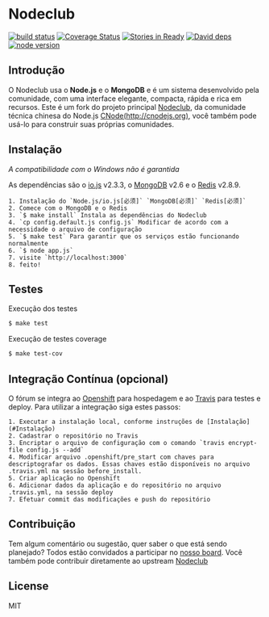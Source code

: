 Nodeclub
=

[![build status][travis-image]][travis-url]
[![Coverage Status][coverage-image]][coverage-url]
[![Stories in Ready][waffle-image]][waffle-url]
[![David deps][david-image]][david-url]
[![node version][node-image]][node-url]

[travis-image]: https://img.shields.io/travis/GuildWars2Brasil/nodeclube/master.svg?style=flat-square
[travis-url]: https://travis-ci.org/GuildWars2Brasil/nodeclube
[coverage-image]: https://img.shields.io/coveralls/GuildWars2Brasil/nodeclube.svg?style=flat-square
[coverage-url]: https://coveralls.io/github/GuildWars2Brasil/nodeclube?branch=master
[waffle-image]: https://badge.waffle.io/GuildWars2Brasil/nodeclube.png?label=ready&title=Ready
[waffle-url]: https://waffle.io/GuildWars2Brasil/nodeclube
[david-image]: https://img.shields.io/david/GuildWars2Brasil/nodeclube.svg?style=flat-square
[david-url]: https://david-dm.org/GuildWars2Brasil/nodeclube
[node-image]: https://img.shields.io/badge/node.js-%3E=_4.2-green.svg?style=flat-square
[node-url]: http://nodejs.org/download/

## Introdução

O Nodeclub usa o **Node.js** e o **MongoDB** e é um sistema desenvolvido pela comunidade, com uma interface elegante, compacta, rápida e rica em recursos.
Este é um fork do projeto principal [Nodeclub](https://github.com/cnodejs/nodeclub/), da comunidade técnica chinesa do Node.js [CNode(http://cnodejs.org)](http://cnodejs.org), você também pode usá-lo para construir suas próprias comunidades.

## Instalação

*A compatibilidade com o Windows não é garantida*

As dependências são o [io.js](https://iojs.org) v2.3.3, o [MongoDB](https://www.mongodb.org) v2.6 e o [Redis](http://redis.io) v2.8.9.

```
1. Instalação do `Node.js/io.js[必须]` `MongoDB[必须]` `Redis[必须]`
2. Comece com o MongoDB e o Redis
3. `$ make install` Instala as dependências do Nodeclub
4. `cp config.default.js config.js` Modificar de acordo com a necessidade o arquivo de configuração
5. `$ make test` Para garantir que os serviços estão funcionando normalmente
6. `$ node app.js`
7. visite `http://localhost:3000`
8. feito!
```

## Testes

Execução dos testes

```bash
$ make test
```

Execução de testes coverage

```bash
$ make test-cov
```

## Integração Contínua (opcional)
O fórum se integra ao [Openshift](http://openshift.com) para hospedagem e ao [Travis](http://travis-ci.org) para testes e deploy. Para utilizar a integração siga estes passos:

```
1. Executar a instalação local, conforme instruções de [Instalação](#Instalação)
2. Cadastrar o repositório no Travis
3. Encriptar o arquivo de configuração com o comando `travis encrypt-file config.js --add`
4. Modificar arquivo .openshift/pre_start com chaves para descriptografar os dados. Essas chaves estão disponíveis no arquivo .travis.yml na sessão before_install.
5. Criar aplicação no Openshift
6. Adicionar dados da aplicação e do repositório no arquivo .travis.yml, na sessão deploy
7. Efetuar commit das modificações e push do repositório
```

## Contribuição

Tem algum comentário ou sugestão, quer saber o que está sendo planejado? Todos estão convidados a participar no [nosso board](https://waffle.io/GuildWars2Brasil/nodeclube). Você também pode contribuir diretamente ao upstream [Nodeclub](https://github.com/cnodejs/nodeclub/)

## License

MIT
